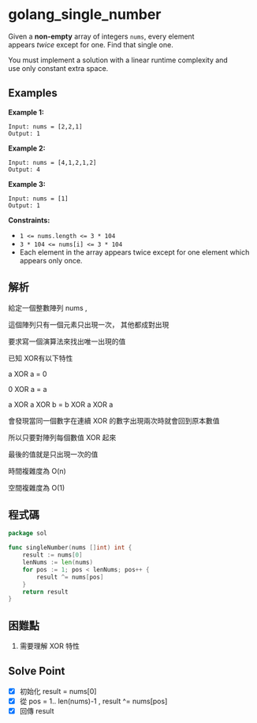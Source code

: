 # golang_single_number

Given a **non-empty** array of integers `nums`, every element appears *twice* except for one. Find that single one.

You must implement a solution with a linear runtime complexity and use only constant extra space.

## Examples

**Example 1:**

```
Input: nums = [2,2,1]
Output: 1

```

**Example 2:**

```
Input: nums = [4,1,2,1,2]
Output: 4

```

**Example 3:**

```
Input: nums = [1]
Output: 1

```

**Constraints:**

- `1 <= nums.length <= 3 * 104`
- `3 * 104 <= nums[i] <= 3 * 104`
- Each element in the array appears twice except for one element which appears only once.

## 解析

給定一個整數陣列 nums ,

這個陣列只有一個元素只出現一次， 其他都成對出現

要求寫一個演算法來找出唯一出現的值

已知 XOR有以下特性

a XOR a = 0

0 XOR a = a

a XOR a XOR b = b XOR a XOR a

會發現當同一個數字在連續 XOR 的數字出現兩次時就會回到原本數值

所以只要對陣列每個數值 XOR 起來

最後的值就是只出現一次的值

時間複雜度為 O(n)

空間複雜度為 O(1)

## 程式碼
```go
package sol

func singleNumber(nums []int) int {
	result := nums[0]
	lenNums := len(nums)
	for pos := 1; pos < lenNums; pos++ {
		result ^= nums[pos]
	}
	return result
}

```
## 困難點

1. 需要理解 XOR 特性

## Solve Point

- [x]  初始化 result = nums[0]
- [x]  從 pos = 1.. len(nums)-1 , result ^= nums[pos]
- [x]  回傳 result